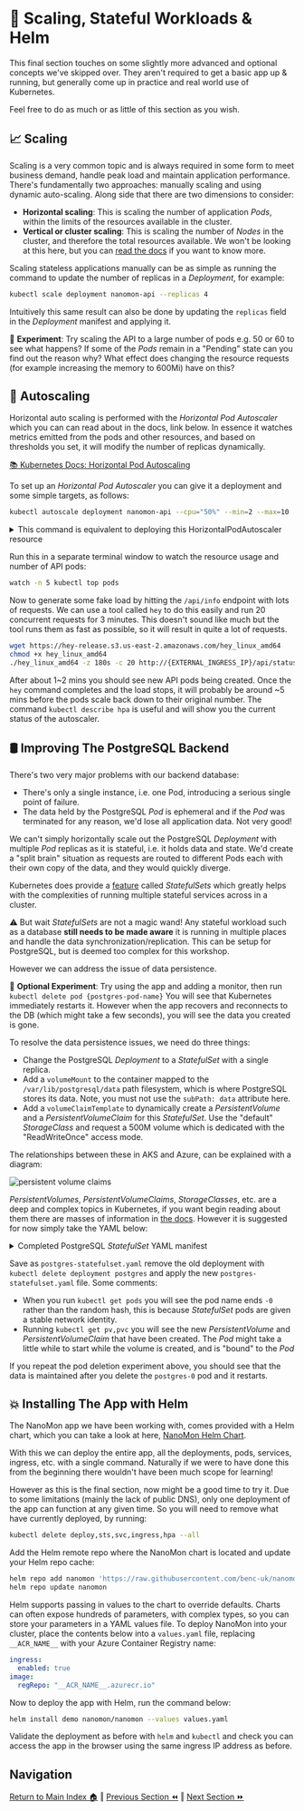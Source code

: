 # 🤯 Scaling, Stateful Workloads & Helm

This final section touches on some slightly more advanced and optional concepts we've skipped over. They aren't required
to get a basic app up & running, but generally come up in practice and real world use of Kubernetes.

Feel free to do as much or as little of this section as you wish.

## 📈 Scaling

Scaling is a very common topic and is always required in some form to meet business demand, handle peak load and
maintain application performance. There's fundamentally two approaches: manually scaling and using dynamic auto-scaling.
Along side that there are two dimensions to consider:

- **Horizontal scaling**: This is scaling the number of application _Pods_, within the limits of the resources available
  in the cluster.
- **Vertical or cluster scaling**: This is scaling the number of _Nodes_ in the cluster, and therefore the total
  resources available. We won't be looking at this here, but you can
  [read the docs](https://docs.microsoft.com/en-us/azure/aks/cluster-autoscaler) if you want to know more.

Scaling stateless applications manually can be as simple as running the command to update the number of replicas in a
_Deployment_, for example:

```bash
kubectl scale deployment nanomon-api --replicas 4
```

Intuitively this same result can also be done by updating the `replicas` field in the _Deployment_ manifest and applying
it.

🧪 **Experiment**: Try scaling the API to a large number of pods e.g. 50 or 60 to see what happens? If some of the
_Pods_ remain in a "Pending" state can you find out the reason why? What effect does changing the resource requests (for
example increasing the memory to 600Mi) have on this?

## 🚦 Autoscaling

Horizontal auto scaling is performed with the _Horizontal Pod Autoscaler_ which you can can read about in the docs, link
below. In essence it watches metrics emitted from the pods and other resources, and based on thresholds you set, it will
modify the number of replicas dynamically.

[📚 Kubernetes Docs: Horizontal Pod Autoscaling](https://kubernetes.io/docs/tasks/run-application/horizontal-pod-autoscale/)

To set up an _Horizontal Pod Autoscaler_ you can give it a deployment and some simple targets, as follows:

```bash
kubectl autoscale deployment nanomon-api --cpu="50%" --min=2 --max=10
```

<details markdown="1">
<summary>This command is equivalent to deploying this HorizontalPodAutoscaler resource</summary>

```yaml
kind: HorizontalPodAutoscaler
apiVersion: autoscaling/v1
metadata:
  name: nanomon-api
spec:
  maxReplicas: 10
  minReplicas: 2
  scaleTargetRef:
    apiVersion: apps/v1
    kind: Deployment
    name: nanomon-api
  targetCPUUtilizationPercentage: 50
```

</details>

Run this in a separate terminal window to watch the resource usage and number of API pods:

```bash
watch -n 5 kubectl top pods
```

Now to generate some fake load by hitting the `/api/info` endpoint with lots of requests. We can use a tool called `hey`
to do this easily and run 20 concurrent requests for 3 minutes. This doesn't sound like much but the tool runs them as
fast as possible, so it will result in quite a lot of requests.

```bash
wget https://hey-release.s3.us-east-2.amazonaws.com/hey_linux_amd64
chmod +x hey_linux_amd64
./hey_linux_amd64 -z 180s -c 20 http://{EXTERNAL_INGRESS_IP}/api/status
```

After about 1~2 mins you should see new API pods being created. Once the `hey` command completes and the load stops, it
will probably be around ~5 mins before the pods scale back down to their original number. The command
`kubectl describe hpa` is useful and will show you the current status of the autoscaler.

## 🛢️ Improving The PostgreSQL Backend

There's two very major problems with our backend database:

- There's only a single instance, i.e. one Pod, introducing a serious single point of failure.
- The data held by the PostgreSQL _Pod_ is ephemeral and if the _Pod_ was terminated for any reason, we'd lose all
  application data. Not very good!

We can't simply horizontally scale out the PostgreSQL _Deployment_ with multiple _Pod_ replicas as it is stateful, i.e.
it holds data and state. We'd create a "split brain" situation as requests are routed to different Pods each with their
own copy of the data, and they would quickly diverge.

Kubernetes does provide a [feature](https://kubernetes.io/docs/concepts/workloads/controllers/statefulset/) called
_StatefulSets_ which greatly helps with the complexities of running multiple stateful services across in a cluster.

⚠️ But wait _StatefulSets_ are not a magic wand! Any stateful workload such as a database **still needs to be made
aware** it is running in multiple places and handle the data synchronization/replication. This can be setup for
PostgreSQL, but is deemed too complex for this workshop.

However we can address the issue of data persistence.

🧪 **Optional Experiment**: Try using the app and adding a monitor, then run `kubectl delete pod {postgres-pod-name}`
You will see that Kubernetes immediately restarts it. However when the app recovers and reconnects to the DB (which
might take a few seconds), you will see the data you created is gone.

To resolve the data persistence issues, we need do three things:

- Change the PostgreSQL _Deployment_ to a _StatefulSet_ with a single replica.
- Add a `volumeMount` to the container mapped to the `/var/lib/postgresql/data` path filesystem, which is where
  PostgreSQL stores its data. Note, you must not use the `subPath: data` attribute here.
- Add a `volumeClaimTemplate` to dynamically create a _PersistentVolume_ and a _PersistentVolumeClaim_ for this
  _StatefulSet_. Use the "default" _StorageClass_ and request a 500M volume which is dedicated with the "ReadWriteOnce"
  access mode.

The relationships between these in AKS and Azure, can be explained with a diagram:

![persistent volume claims](https://docs.microsoft.com/azure/aks/media/concepts-storage/persistent-volume-claims.png)

_PersistentVolumes_, _PersistentVolumeClaims_, _StorageClasses_, etc. are a deep and complex topics in Kubernetes, if
you want begin reading about them there are masses of information in
[the docs](https://kubernetes.io/docs/concepts/storage/persistent-volumes/). However it is suggested for now simply take
the YAML below:

<details markdown="1">
<summary>Completed PostgreSQL <i>StatefulSet</i> YAML manifest</summary>

```yaml
apiVersion: apps/v1
kind: StatefulSet

metadata:
  name: postgres

spec:
  serviceName: postgres
  replicas: 1
  selector:
    matchLabels:
      app: postgres

  volumeClaimTemplates:
    - metadata:
        name: postgres-pvc
      spec:
        accessModes: ["ReadWriteOnce"]
        storageClassName: default
        resources:
          requests:
            storage: 500M

  template:
    metadata:
      labels:
        app: postgres

    spec:
      volumes:
        - name: initdb-vol
          configMap:
            name: nanomon-sql-init

      containers:
        - name: postgres
          image: postgres:17

          ports:
            - containerPort: 5432

          env:
            - name: POSTGRES_DB
              value: "nanomon"
            - name: POSTGRES_USER
              value: "nanomon"
            - name: POSTGRES_PASSWORD
              valueFrom:
                secretKeyRef:
                  name: database-creds
                  key: password

          resources:
            requests:
              cpu: 50m
              memory: 100Mi
            limits:
              cpu: 100m
              memory: 512Mi

          readinessProbe:
            exec:
              command: ["pg_isready", "-U", "nanomon"]
            initialDelaySeconds: 5
            periodSeconds: 10

          volumeMounts:
            - name: initdb-vol
              mountPath: /docker-entrypoint-initdb.d
              readOnly: true
            - name: postgres-pvc
              mountPath: /var/lib/postgresql/data
              subPath: data
```

</details>

Save as `postgres-statefulset.yaml` remove the old deployment with `kubectl delete deployment postgres` and apply the
new `postgres-statefulset.yaml` file. Some comments:

- When you run `kubectl get pods` you will see the pod name ends `-0` rather than the random hash, this is because
  _StatefulSet_ pods are given a stable network identity.
- Running `kubectl get pv,pvc` you will see the new _PersistentVolume_ and _PersistentVolumeClaim_ that have been
  created. The _Pod_ might take a little while to start while the volume is created, and is "bound" to the _Pod_

If you repeat the pod deletion experiment above, you should see that the data is maintained after you delete the
`postgres-0` pod and it restarts.

## 💥 Installing The App with Helm

The NanoMon app we have been working with, comes provided with a Helm chart, which you can take a look at here,
[NanoMon Helm Chart](https://github.com/benc-uk/nanomon/tree/master/deploy/helm/nanomon).

With this we can deploy the entire app, all the deployments, pods, services, ingress, etc. with a single command.
Naturally if we were to have done this from the beginning there wouldn't have been much scope for learning!

However as this is the final section, now might be a good time to try it. Due to some limitations (mainly the lack of
public DNS), only one deployment of the app can function at any given time. So you will need to remove what have
currently deployed, by running:

```bash
kubectl delete deploy,sts,svc,ingress,hpa --all
```

Add the Helm remote repo where the NanoMon chart is located and update your Helm repo cache:

```bash
helm repo add nanomon 'https://raw.githubusercontent.com/benc-uk/nanomon/main/deploy/helm'
helm repo update nanomon
```

Helm supports passing in values to the chart to override defaults. Charts can often expose hundreds of parameters, with
complex types, so you can store your parameters in a YAML values file. To deploy NanoMon into your cluster, place the
contents below into a `values.yaml` file, replacing `__ACR_NAME__` with your Azure Container Registry name:

```yaml
ingress:
  enabled: true
image:
  regRepo: "__ACR_NAME__.azurecr.io"
```

Now to deploy the app with Helm, run the command below:

```bash
helm install demo nanomon/nanomon --values values.yaml
```

Validate the deployment as before with `helm` and `kubectl` and check you can access the app in the browser using the
same ingress IP address as before.

## Navigation

[Return to Main Index 🏠](../) ‖ [Previous Section ⏪](../09-helm-ingress/) ‖ [Next Section ⏩](../11-gitops-flux/)
